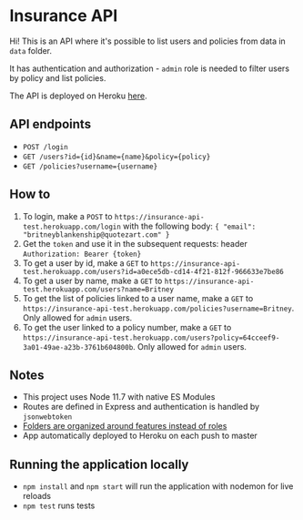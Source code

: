 # Insurance API

Hi! This is an API where it's possible to list users and policies from data in `data` folder.

It has authentication and authorization - `admin` role is needed to filter users by policy and list policies.

The API is deployed on Heroku [here](https://insurance-api-test.herokuapp.com/).

## API endpoints

* `POST /login`
* `GET /users?id={id}&name={name}&policy={policy}`
* `GET /policies?username={username}`

## How to

1) To login, make a `POST` to `https://insurance-api-test.herokuapp.com/login` with the following body: `{ "email": "britneyblankenship@quotezart.com" }`
2) Get the `token` and use it in the subsequent requests: header `Authorization: Bearer {token}`
3) To get a user by id, make a `GET` to `https://insurance-api-test.herokuapp.com/users?id=a0ece5db-cd14-4f21-812f-966633e7be86`
4) To get a user by name, make a `GET` to `https://insurance-api-test.herokuapp.com/users?name=Britney`
5) To get the list of policies linked to a user name, make a `GET` to `https://insurance-api-test.herokuapp.com/policies?username=Britney`. Only allowed for `admin` users.
6) To get the user linked to a policy number, make a `GET` to `https://insurance-api-test.herokuapp.com/users?policy=64cceef9-3a01-49ae-a23b-3761b604800b`. Only allowed for `admin` users.

## Notes

* This project uses Node 11.7 with native ES Modules
* Routes are defined in Express and authentication is handled by `jsonwebtoken`
* [Folders are organized around features instead of roles](https://github.com/elsewhencode/project-guidelines#structure-and-naming)
* App automatically deployed to Heroku on each push to master

## Running the application locally

* `npm install` and `npm start` will run the application with nodemon for live reloads
* `npm test` runs tests
